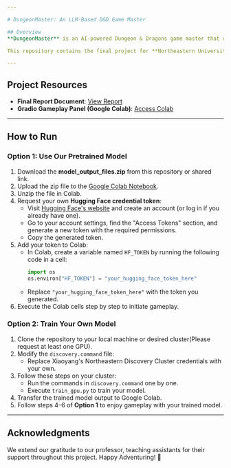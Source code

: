 ```yaml
---

# DungeonMaster: An LLM-Based D&D Game Master

## Overview
**DungeonMaster** is an AI-powered Dungeon & Dragons game master that uses Large Language Models (LLMs) to create immersive and dynamic tabletop RPG experiences. This project automates storytelling, model memory and world-building while preserving the creativity and unpredictability of traditional D&D gameplay.

This repository contains the final project for **Northeastern University, CS 5220**, authored by **Xiaoyang Fei** and **Maalolan Bharaniraj**.

---
```


## Project Resources
- **Final Report Document**: [View Report](https://docs.google.com/document/d/1Ppuy3OfIk9oOIg2agufuECZvXLcEnVt2aBuh7ULXEq0/edit?usp=sharing)
- **Gradio Gameplay Panel (Google Colab)**: [Access Colab](https://colab.research.google.com/drive/1NX0eBYsWHNgxKJ9F2k9xkopDXpCkglrJ?usp=sharing)

---

## How to Run

### Option 1: Use Our Pretrained Model
1. Download the **model_output_files.zip** from this repository or shared link.
2. Upload the zip file to the [Google Colab Notebook](https://colab.research.google.com/drive/1NX0eBYsWHNgxKJ9F2k9xkopDXpCkglrJ?usp=sharing).
3. Unzip the file in Colab.
4. Request your own **Hugging Face credential token**:
   - Visit [Hugging Face's website](https://huggingface.co) and create an account (or log in if you already have one).
   - Go to your account settings, find the "Access Tokens" section, and generate a new token with the required permissions.
   - Copy the generated token.
5. Add your token to Colab:
   - In Colab, create a variable named `HF_TOKEN` by running the following code in a cell:
     ```python
     import os
     os.environ["HF_TOKEN"] = "your_hugging_face_token_here"
     ```
   - Replace `"your_hugging_face_token_here"` with the token you generated.
6. Execute the Colab cells step by step to initiate gameplay.

### Option 2: Train Your Own Model
1. Clone the repository to your local machine or desired cluster(Please request at least one GPU).
2. Modify the `discovery.command` file:
   - Replace Xiaoyang's Northeastern Discovery Cluster credentials with your own.
3. Follow these steps on your cluster:
   - Run the commands in `discovery.command` one by one.
   - Execute `train_gpu.py` to train your model.
4. Transfer the trained model output to Google Colab.
5. Follow steps 4–6 of **Option 1** to enjoy gameplay with your trained model.

---

## Acknowledgments
We extend our gratitude to our professor, teaching assistants for their support throughout this project.
Happy Adventuring! 🐉